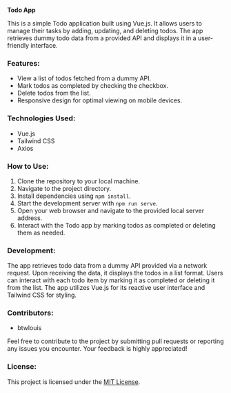 **Todo App**

This is a simple Todo application built using Vue.js. It allows users to manage their tasks by adding, updating, and deleting todos. The app retrieves dummy todo data from a provided API and displays it in a user-friendly interface.

### Features:

- View a list of todos fetched from a dummy API.
- Mark todos as completed by checking the checkbox.
- Delete todos from the list.
- Responsive design for optimal viewing on mobile devices.

### Technologies Used:

- Vue.js
- Tailwind CSS
- Axios

### How to Use:

1. Clone the repository to your local machine.
2. Navigate to the project directory.
3. Install dependencies using `npm install`.
4. Start the development server with `npm run serve`.
5. Open your web browser and navigate to the provided local server address.
6. Interact with the Todo app by marking todos as completed or deleting them as needed.

### Development:

The app retrieves todo data from a dummy API provided via a network request. Upon receiving the data, it displays the todos in a list format. Users can interact with each todo item by marking it as completed or deleting it from the list. The app utilizes Vue.js for its reactive user interface and Tailwind CSS for styling.

### Contributors:

- btwlouis

Feel free to contribute to the project by submitting pull requests or reporting any issues you encounter. Your feedback is highly appreciated!

### License:

This project is licensed under the [MIT License](LICENSE).
